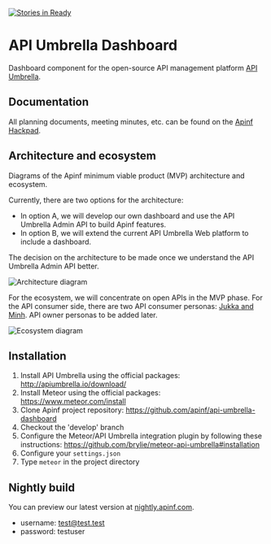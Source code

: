 [![Stories in Ready](https://badge.waffle.io/apinf/api-umbrella-dashboard.png?label=ready&title=Ready)](https://waffle.io/apinf/api-umbrella-dashboard)
# API Umbrella Dashboard
Dashboard component for the open-source API management platform [API Umbrella](http://nrel.github.io/api-umbrella/).

Documentation
-------------
All planning documents, meeting minutes, etc. can be found on the [Apinf Hackpad](http://apinf.hackpad.com).


Architecture and ecosystem
-------------
Diagrams of the Apinf minimum viable product (MVP) architecture and ecosystem.

Currently, there are two options for the architecture:

* In option A, we will develop our own dashboard and use the API Umbrella Admin API to build Apinf features.
* In option B, we will extend the current API Umbrella Web platform to include a dashboard.

The decision on the architecture to be made once we understand the API Umbrella Admin API better.

![Architecture diagram](https://cdn.rawgit.com/apinf/api-umbrella-dashboard/master/docs/APINF_MVP_architecture.svg)

For the ecosystem, we will concentrate on open APIs in the MVP phase. For the API consumer side, there are two API consumer personas: [Jukka and Minh](https://cdn.rawgit.com/apinf/api-umbrella-dashboard/master/docs/UX/APINF%20consumer%20personas.pdf). API owner personas to be added later.

![Ecosystem diagram](https://cdn.rawgit.com/apinf/api-umbrella-dashboard/master/docs/APINF_MVP_ecosystem.svg)

Installation
---
1. Install API Umbrella using the official packages:
http://apiumbrella.io/download/
2. Install Meteor using the official packages:
https://www.meteor.com/install
3. Clone Apinf project repository:
https://github.com/apinf/api-umbrella-dashboard
4. Checkout the 'develop' branch
5. Configure the Meteor/API Umbrella integration plugin by following these instructions:
https://github.com/brylie/meteor-api-umbrella#installation
6. Configure your `settings.json`
7. Type `meteor` in the project directory
 


Nightly build
-------------
You can preview our latest version at [nightly.apinf.com](http://nightly.apinf.com).

* username: test@test.test
* password: testuser
